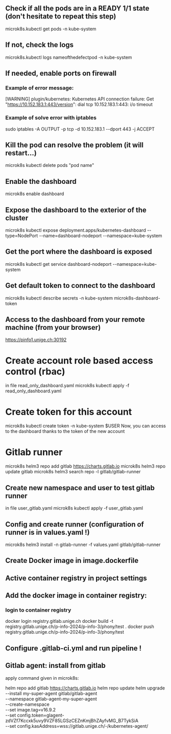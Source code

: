 ## Check if all the pods are in a READY 1/1 state (don't hesitate to repeat this step)

microk8s.kubectl get pods -n kube-system

## If not, check the logs

microk8s.kubectl logs nameofthedefectpod -n kube-system

## If needed, enable ports on firewall

### Example of error message:

[WARNING] plugin/kubernetes: Kubernetes API connection failure: Get "https://10.152.183.1:443/version": dial tcp 10.152.183.1:443: i/o timeout

### Example of solve error with iptables

sudo iptables -A OUTPUT -p tcp -d 10.152.183.1 --dport 443 -j ACCEPT

## Kill the pod can resolve the problem (it will restart...)

microk8s kubectl delete pods "pod name"

## Enable the dashboard

microk8s enable dashboard

## Expose the dashboard to the exterior of the cluster

microk8s kubectl expose deployment.apps/kubernetes-dashboard --type=NodePort --name=dashboard-nodeport --namespace=kube-system

## Get the port where the dashboard is exposed

microk8s kubectl get service dashboard-nodeport --namespace=kube-system

## Get default token to connect to the dashboard

microk8s kubectl describe secrets -n kube-system microk8s-dashboard-token

## Access to the dashboard from your remote machine (from your browser)

https://pinfo1.unige.ch:30192

# Create account role based access control (rbac)
in file read_only_dashboard.yaml
microk8s kubectl apply -f read_only_dashboard.yaml

# Create token for this account
microk8s kubectl create token -n kube-system $USER
Now, you can access to the dashboard thanks to the token of the new account

# Gitlab runner
microk8s helm3 repo add gitlab https://charts.gitlab.io
microk8s helm3 repo update gitlab
microk8s helm3 search repo -l gitlab/gitlab-runner

## Create new namespace and user to test gitlab runner
in file user_gitlab.yaml
microk8s kubectl apply -f user_gitlab.yaml

## Config and create runner (configuration of runner is in values.yaml !)
microk8s helm3 install -n <NAMESPACE> gitlab-runner -f values.yaml gitlab/gitlab-runner

## Create Docker image in image.dockerfile
## Active container registry in project settings
## Add the docker image in container registry:
### login to container registry
docker login registry.gitlab.unige.ch
docker build -t registry.gitlab.unige.ch/p-info-2024/p-info-3/phony/test .
docker push registry.gitlab.unige.ch/p-info-2024/p-info-3/phony/test

## Configure .gitlab-ci.yml and run pipeline !

## Gitlab agent: install from gitlab
apply command given in microk8s:

helm repo add gitlab https://charts.gitlab.io
helm repo update
helm upgrade --install my-super-agent gitlab/gitlab-agent \
    --namespace gitlab-agent-my-super-agent \
    --create-namespace \
    --set image.tag=v16.9.2 \
    --set config.token=glagent-zdVZf7Kccxk5uvy9VZF85LGSzCEZnKmjBhZAyfvMG_B7TykSiA \
    --set config.kasAddress=wss://gitlab.unige.ch/-/kubernetes-agent/



